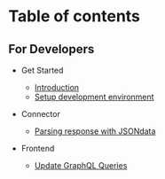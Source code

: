 # Table of contents 

## For Developers
* Get Started
  * [Introduction](GetStarted/Introduction.md)
  * [Setup development environment](GetStarted/Setup-development-environment.md)

* Connector
  * [Parsing response with JSONdata](Gateway/Connector/Parsing-response-with-JSONata.md)

* Frontend
  * [Update GraphQL Queries](Frontend/Update-queries-GrahpQL-in-the-frontend.md)
